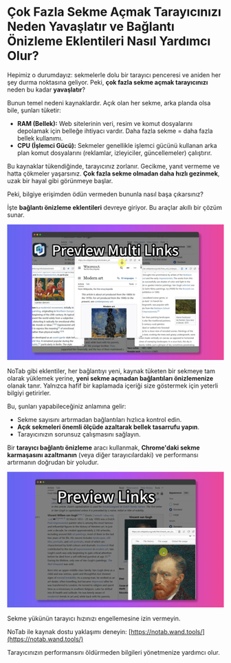 # Çok Fazla Sekme Açmak Tarayıcınızı Neden Yavaşlatır ve Bağlantı Önizleme Eklentileri Nasıl Yardımcı Olur?

Hepimiz o durumdayız: sekmelerle dolu bir tarayıcı penceresi ve aniden her şey durma noktasına geliyor. Peki, **çok fazla sekme açmak tarayıcınızı** neden bu kadar **yavaşlatır**?

Bunun temel nedeni kaynaklardır. Açık olan her sekme, arka planda olsa bile, şunları tüketir:

*   **RAM (Bellek):** Web sitelerinin veri, resim ve komut dosyalarını depolamak için belleğe ihtiyacı vardır. Daha fazla sekme = daha fazla bellek kullanımı.
*   **CPU (İşlemci Gücü):** Sekmeler genellikle işlemci gücünü kullanan arka plan komut dosyalarını (reklamlar, izleyiciler, güncellemeler) çalıştırır.

Bu kaynaklar tükendiğinde, tarayıcınız zorlanır. Gecikme, yanıt vermeme ve hatta çökmeler yaşarsınız. **Çok fazla sekme olmadan daha hızlı gezinmek**, uzak bir hayal gibi görünmeye başlar.

Peki, bilgiye erişimden ödün vermeden bununla nasıl başa çıkarsınız?

İşte **bağlantı önizleme eklentileri** devreye giriyor. Bu araçlar akıllı bir çözüm sunar.

![Kaynak kullanımını gösteren illüstrasyon - kavramsal](../images/notab1.png) <!-- Bunun için doğrudan bir görsel bulmak zor olabilir, yer tutucu bir kavram kullanılıyor -->

NoTab gibi eklentiler, her bağlantıyı yeni, kaynak tüketen bir sekmeye tam olarak yüklemek yerine, **yeni sekme açmadan bağlantıları önizlemenize** olanak tanır. Yalnızca hafif bir kaplamada içeriği size göstermek için yeterli bilgiyi getirirler.

Bu, şunları yapabileceğiniz anlamına gelir:
*   Sekme sayısını artırmadan bağlantıları hızlıca kontrol edin.
*   **Açık sekmeleri önemli ölçüde azaltarak bellek tasarrufu yapın**.
*   Tarayıcınızın sorunsuz çalışmasını sağlayın.

Bir **tarayıcı bağlantı önizleme** aracı kullanmak, **Chrome'daki sekme karmaşasını azaltmanın** (veya diğer tarayıcılardaki) ve performansı artırmanın doğrudan bir yoludur.

![NoTab bir bağlantıyı önizliyor](../images/notab2.png)

Sekme yükünün tarayıcı hızınızı engellemesine izin vermeyin.

NoTab ile kaynak dostu yaklaşımı deneyin: [https://notab.wand.tools/](https://notab.wand.tools/)

Tarayıcınızın performansını öldürmeden bilgileri yönetmenize yardımcı olur.
